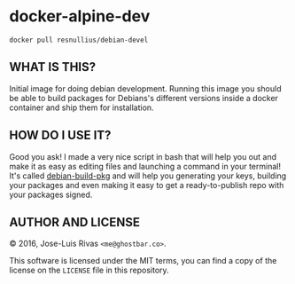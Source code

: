 docker-alpine-dev
=================

    docker pull resnullius/debian-devel

WHAT IS THIS?
-------------
Initial image for doing debian development. Running this image you should be
able to build packages for Debians's different versions inside a docker container
and ship them for installation.

HOW DO I USE IT?
----------------
Good you ask! I made a very nice script in bash that will help you out and make
it as easy as editing files and launching a command in your terminal! It's
called [debian-build-pkg](https://github.com/resnullius/debian-build-pkg)
and will help you generating your keys, building your packages and even making
it easy to get a ready-to-publish repo with your packages signed.

AUTHOR AND LICENSE
------------------
© 2016, Jose-Luis Rivas `<me@ghostbar.co>`.

This software is licensed under the MIT terms, you can find a copy of the
license on the `LICENSE` file in this repository.
